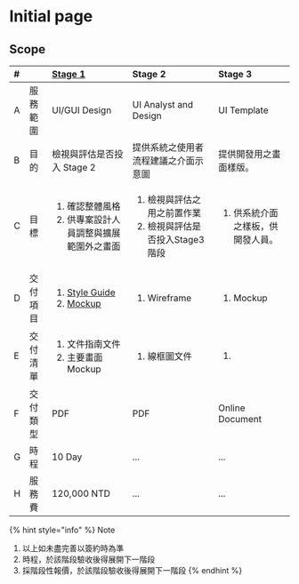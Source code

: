# Initial page

## Scope

<table>
  <thead>
    <tr>
      <th style="text-align:left">#</th>
      <th style="text-align:left"></th>
      <th style="text-align:left"><a href="stage-1.md">Stage 1</a>
      </th>
      <th style="text-align:left">Stage 2</th>
      <th style="text-align:left">Stage 3</th>
    </tr>
  </thead>
  <tbody>
    <tr>
      <td style="text-align:left">A</td>
      <td style="text-align:left">&#x670D;&#x52D9;&#x7BC4;&#x570D;</td>
      <td style="text-align:left">UI/GUI Design</td>
      <td style="text-align:left">UI Analyst and Design</td>
      <td style="text-align:left">UI Template</td>
    </tr>
    <tr>
      <td style="text-align:left">B</td>
      <td style="text-align:left">&#x76EE;&#x7684;</td>
      <td style="text-align:left">&#x6AA2;&#x8996;&#x8207;&#x8A55;&#x4F30;&#x662F;&#x5426;&#x6295;&#x5165;
        Stage 2</td>
      <td style="text-align:left">&#x63D0;&#x4F9B;&#x7CFB;&#x7D71;&#x4E4B;&#x4F7F;&#x7528;&#x8005;&#x6D41;&#x7A0B;&#x5EFA;&#x8B70;&#x4E4B;&#x4ECB;&#x9762;&#x793A;&#x610F;&#x5716;</td>
      <td
      style="text-align:left">&#x63D0;&#x4F9B;&#x958B;&#x767C;&#x7528;&#x4E4B;&#x756B;&#x9762;&#x6A23;&#x7248;&#x3002;</td>
    </tr>
    <tr>
      <td style="text-align:left">C</td>
      <td style="text-align:left">&#x76EE;&#x6A19;</td>
      <td style="text-align:left">
        <ol>
          <li>&#x78BA;&#x8A8D;&#x6574;&#x9AD4;&#x98A8;&#x683C;</li>
          <li>&#x4F9B;&#x5C08;&#x6848;&#x8A2D;&#x8A08;&#x4EBA;&#x54E1;&#x8ABF;&#x6574;&#x8207;&#x64F4;&#x5C55;&#x7BC4;&#x570D;&#x5916;&#x4E4B;&#x756B;&#x9762;</li>
        </ol>
      </td>
      <td style="text-align:left">
        <ol>
          <li>&#x6AA2;&#x8996;&#x8207;&#x8A55;&#x4F30;&#x4E4B;&#x7528;&#x4E4B;&#x524D;&#x7F6E;&#x4F5C;&#x696D;</li>
          <li>&#x6AA2;&#x8996;&#x8207;&#x8A55;&#x4F30;&#x662F;&#x5426;&#x6295;&#x5165;Stage3&#x968E;&#x6BB5;</li>
        </ol>
      </td>
      <td style="text-align:left">
        <p></p>
        <ol>
          <li>&#x4F9B;&#x7CFB;&#x7D71;&#x4ECB;&#x9762;&#x4E4B;&#x6A23;&#x677F;&#xFF0C;&#x4F9B;&#x958B;&#x767C;&#x4EBA;&#x54E1;&#x3002;</li>
        </ol>
      </td>
    </tr>
    <tr>
      <td style="text-align:left">D</td>
      <td style="text-align:left">&#x4EA4;&#x4ED8;&#x9805;&#x76EE;</td>
      <td style="text-align:left">
        <p></p>
        <ol>
          <li><a href="stage-1.md#d-1-style-guide">Style Guide</a>
          </li>
          <li><a href="stage-1.md#d-2-mockup">Mockup</a>
          </li>
        </ol>
      </td>
      <td style="text-align:left">
        <p></p>
        <ol>
          <li>Wireframe</li>
        </ol>
      </td>
      <td style="text-align:left">
        <p></p>
        <ol>
          <li>Mockup</li>
        </ol>
      </td>
    </tr>
    <tr>
      <td style="text-align:left">E</td>
      <td style="text-align:left">&#x4EA4;&#x4ED8;&#x6E05;&#x55AE;</td>
      <td style="text-align:left">
        <ol>
          <li>&#x6587;&#x4EF6;&#x6307;&#x5357;&#x6587;&#x4EF6;</li>
          <li>&#x4E3B;&#x8981;&#x756B;&#x9762; Mockup</li>
        </ol>
      </td>
      <td style="text-align:left">
        <p></p>
        <ol>
          <li>&#x7DDA;&#x6846;&#x5716;&#x6587;&#x4EF6;</li>
        </ol>
      </td>
      <td style="text-align:left">
        <p></p>
        <ol>
          <li></li>
        </ol>
      </td>
    </tr>
    <tr>
      <td style="text-align:left">F</td>
      <td style="text-align:left">&#x4EA4;&#x4ED8;&#x985E;&#x578B;</td>
      <td style="text-align:left">PDF</td>
      <td style="text-align:left">PDF</td>
      <td style="text-align:left">Online Document</td>
    </tr>
    <tr>
      <td style="text-align:left">G</td>
      <td style="text-align:left">&#x6642;&#x7A0B;</td>
      <td style="text-align:left">10 Day</td>
      <td style="text-align:left">...</td>
      <td style="text-align:left">...</td>
    </tr>
    <tr>
      <td style="text-align:left">H</td>
      <td style="text-align:left">&#x670D;&#x52D9;&#x8CBB;</td>
      <td style="text-align:left">120,000 NTD</td>
      <td style="text-align:left">...</td>
      <td style="text-align:left">...</td>
    </tr>
  </tbody>
</table>{% hint style="info" %}
Note

1. 以上如未盡完善以簽約時為準
2. 時程，於該階段驗收後得展開下一階段
3. 採階段性報價，於該階段驗收後得展開下一階段
{% endhint %}





